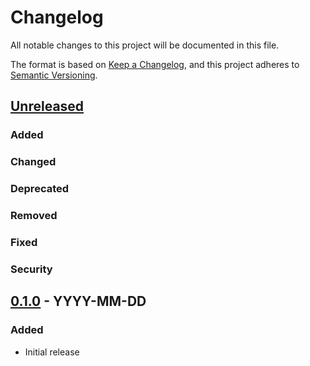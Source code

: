 # Changelog

All notable changes to this project will be documented in this file.

The format is based on [Keep a Changelog](https://keepachangelog.com/en/1.0.0/),
and this project adheres to [Semantic Versioning](https://semver.org/spec/v2.0.0.html).

## [Unreleased]

### Added

### Changed

### Deprecated

### Removed

### Fixed

### Security

## [0.1.0] - YYYY-MM-DD

### Added
- Initial release

[Unreleased]: https://github.com/your-username/your-repo/compare/v0.1.0...HEAD
[0.1.0]: https://github.com/your-username/your-repo/releases/tag/v0.1.0
